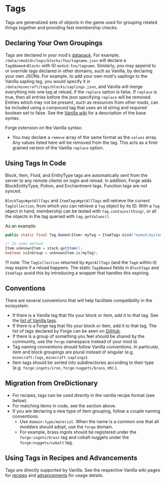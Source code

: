 Tags
====

Tags are generalized sets of objects in the game used for grouping related things together and providing fast membership checks.

Declaring Your Own Groupings
----------------------------
Tags are declared in your mod's [datapack][datapack]. For example, `/data/<modid>/tags/blocks/foo/tagname.json` will declare a `Tag$Named<Block>` with ID `modid:foo/tagname`.
Similarly, you may append to or override tags declared in other domains, such as Vanilla, by declaring your own JSONs.
For example, to add your own mod's saplings to the Vanilla sapling tag, you would specify it in `/data/minecraft/tags/blocks/saplings.json`, and Vanilla will merge everything into one tag at reload, if the `replace` option is false.
If `replace` is true, then all entries before the json specifying `replace` will be removed.
Entries which may not be present, such as resources from other mods, can be included using a compound tag that uses an id string and required boolean set to false.
See the [Vanilla wiki][tags] for a description of the base syntax.

Forge extension on the Vanilla syntax:

* You may declare a `remove` array of the same format as the `values` array. Any values listed here will be removed from the tag. This acts as a finer grained version of the Vanilla `replace` option.


Using Tags In Code
------------------
Block, Item, Fluid, and EntityType tags are automatically sent from the server to any remote clients on login and reload. In addition, Forge adds BlockEntityType, Potion, and Enchantment tags. Function tags are not synced.

`BlockTags#getAllTags` and `ItemTags#getAllTags` will retrieve the current `TagCollection`, from which you can retrieve a `Tag` object by its ID.
With a `Tag` object in hand, membership can be tested with `tag.contains(thing)`, or all the objects in the tag queried with `tag.getValues()`.

As an example:
```java
public static final Tag.Named<Item> myTag = ItemTags.bind("mymod:myitemgroup");

// In some method
Item unknownItem = stack.getItem();
boolean isInGroup = unknownItem.is(myTag);
```

!!! note:
    The `TagCollection` returned by `#getAllTags` (and the `Tag`s within it) may expire if a reload happens.
    The static `Tag$Named` fields in `BlockTags` and `ItemTags` avoid this by introducing a wrapper that handles this expiring.


Conventions
-----------

There are several conventions that will help facilitate compatibility in the ecosystem:

* If there is a Vanilla tag that fits your block or item, add it to that tag. See the [list of Vanilla tags][taglist].
* If there is a Forge tag that fits your block or item, add it to that tag. The list of tags declared by Forge can be seen on [GitHub][forgetags].
* If there is a group of something you feel should be shared by the community, use the `forge` namespace instead of your mod id.
* Tag naming conventions should follow Vanilla conventions. In particular, item and block groupings are plural instead of singular (e.g. `minecraft:logs`, `minecraft:saplings`).
* Item tags should be sorted into subdirectories according to their type (e.g. `forge:ingots/iron`, `forge:nuggets/brass`, etc.).


Migration from OreDictionary
----------------------------

* For recipes, tags can be used directly in the vanilla recipe format (see below).
* For matching items in code, see the section above.
* If you are declaring a new type of item grouping, follow a couple naming conventions:
  * Use `domain:type/material`. When the name is a common one that all modders should adopt, use the `forge` domain.
  * For example, brass ingots should be registered under the `forge:ingots/brass` tag and cobalt nuggets under the `forge:nuggets/cobalt` tag.


Using Tags in Recipes and Advancements
--------------------------------------

Tags are directly supported by Vanilla. See the respective Vanilla wiki pages for [recipes][] and [advancements][] for usage details.

[datapack]: ../concepts/data.md
[tags]: https://minecraft.gamepedia.com/Tag#JSON_format
[taglist]: https://minecraft.gamepedia.com/Tag#List_of_tags
[forgetags]: https://github.com/MinecraftForge/MinecraftForge/tree/1.17.x/src/generated/resources/data/forge/tags
[recipes]: https://minecraft.gamepedia.com/Recipe#JSON_format
[advancements]: https://minecraft.gamepedia.com/Advancements
